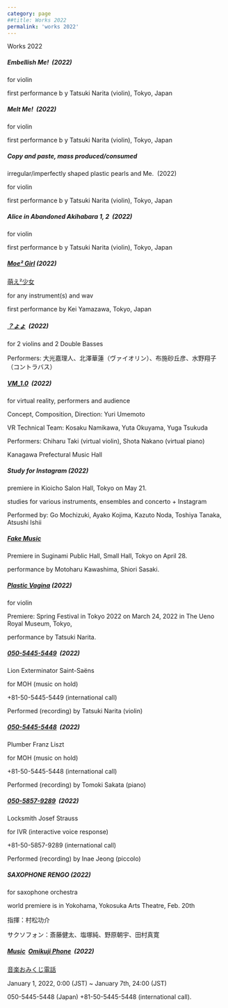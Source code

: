```yaml
---
category: page
##title: Works 2022
permalink: 'works 2022'
---
```



Works 2022

##### Embellish Me!  (2022)

for violin

first performance b y Tatsuki Narita (violin), Tokyo, Japan

##### Melt Me!  (2022)

for violin

first performance b y Tatsuki Narita (violin), Tokyo, Japan

##### Copy and paste, mass produced/consumed

irregular/imperfectly shaped plastic pearls and Me.  (2022)

for violin

first performance b y Tatsuki Narita (violin), Tokyo, Japan

##### Alice in Abandoned Akihabara 1, 2  (2022)

for violin

first performance b y Tatsuki Narita (violin), Tokyo, Japan

#####  [](/moe2girl/ "萌え²少女") [Moe² Girl](/moe2girl/ "萌え²少女") (2022)

[萌え²少女](/moe2girl/ "萌え²少女")

for any instrument(s) and wav

first performance by Kei Yamazawa, Tokyo, Japan

##### [？ょょ](/qyy/ "？ょょ")  (2022)

for 2 violins and 2 Double Basses

Performers: 大光嘉理人、北澤華蓮（ヴァイオリン）、布施砂丘彦、水野翔子（コントラバス）

##### [VM\_1.0](javascript:void(0); "VM_1.0")  (2022)

for virtual reality, performers and audience

Concept, Composition, Direction: Yuri Umemoto

VR Technical Team: Kosaku Namikawa, Yuta Okuyama, Yuga Tsukuda

Performers: Chiharu Taki (virtual violin), Shota Nakano (virtual piano)

Kanagawa Prefectural Music Hall

##### Study for Instagram (2022)

premiere in Kioicho Salon Hall, Tokyo on May 21.

studies for various instruments, ensembles and concerto + Instagram

Performed by: Go Mochizuki, Ayako Kojima, Kazuto Noda, Toshiya Tanaka, Atsushi Ishii

##### [Fake Music](/fakemusic/ "Fake Music")

Premiere in Suginami Public Hall, Small Hall, Tokyo on April 28.

performance by Motoharu Kawashima, Shiori Sasaki.

##### [Plastic Vagina](/plasticvagina/ "Plastic Vagina") (2022)

for violin

Premiere: Spring Festival in Tokyo 2022 on March 24, 2022 in The Ueno Royal Museum, Tokyo, 

performance by Tatsuki Narita.

##### [050-5445-5449](/2022/03/06/3-phone-music-for-fridge-magnet-advertisements/ "3 Phone Music for fridge magnet advertisements")  (2022)

Lion Exterminator Saint-Saëns

for MOH (music on hold)

+81-50-5445-5449 (international call)

Performed (recording) by Tatsuki Narita (violin)

##### [050-5445-5448](/2022/03/06/3-phone-music-for-fridge-magnet-advertisements/ "3 Phone Music for fridge magnet advertisements")  (2022)

Plumber Franz Liszt

for MOH (music on hold)

+81-50-5445-5448 (international call)

Performed (recording) by Tomoki Sakata (piano)

##### [050-5857-9289](/2022/03/06/3-phone-music-for-fridge-magnet-advertisements/ "3 Phone Music for fridge magnet advertisements")  (2022)

Locksmith Josef Strauss

for IVR (interactive voice response)

+81-50-5857-9289 (international call)

Performed (recording) by Inae Jeong (piccolo)

##### SAXOPHONE RENGO (2022)

for saxophone orchestra

world premiere is in Yokohama, Yokosuka Arts Theatre, Feb. 20th

指揮：村松功介

サクソフォン：斎藤健太、塩塚純、野原朝宇、田村真寛

##### [Music](/mop/ "音楽おみくじ電話")  [Omikuji Phone](/mop/ "音楽おみくじ電話")  (2022)

[音楽おみくじ電話](/mop/ "音楽おみくじ電話")

January 1, 2022, 0:00 (JST) ~ January 7th, 24:00 (JST)

050-5445-5448 (Japan) +81-50-5445-5448 (international call).

